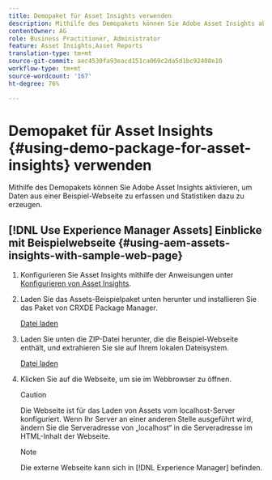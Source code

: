```yaml
---
title: Demopaket für Asset Insights verwenden
description: Mithilfe des Demopakets können Sie Adobe Asset Insights aktivieren, um Daten aus einer Webseite zu erfassen und daraus Statistiken zu erstellen.
contentOwner: AG
role: Business Practitioner, Administrator
feature: Asset Insights,Asset Reports
translation-type: tm+mt
source-git-commit: aec4530fa93eacd151ca069c2da5d1bc92408e10
workflow-type: tm+mt
source-wordcount: '167'
ht-degree: 76%

---
```



# Demopaket für Asset Insights {#using-demo-package-for-asset-insights} verwenden

Mithilfe des Demopakets können Sie Adobe Asset Insights aktivieren, um Daten aus einer Beispiel-Webseite zu erfassen und Statistiken dazu zu erzeugen.

## [!DNL Use Experience Manager Assets] Einblicke mit Beispielwebseite   {#using-aem-assets-insights-with-sample-web-page}

1. Konfigurieren Sie Asset Insights mithilfe der Anweisungen unter [Konfigurieren von Asset Insights](configure-asset-insights.md).
1. Laden Sie das Assets-Beispielpaket unten herunter und installieren Sie das Paket von CRXDE Package Manager.

   [Datei laden](assets/insightsdemo.zip)

1. Laden Sie unten die ZIP-Datei herunter, die die Beispiel-Webseite enthält, und extrahieren Sie sie auf Ihrem lokalen Dateisystem.

   [Datei laden](assets/demosite.zip)

1. Klicken Sie auf die Webseite, um sie im Webbrowser zu öffnen.

   >[!CAUTION]
   >
   >Die Webseite ist für das Laden von Assets vom localhost-Server konfiguriert. Wenn Ihr Server an einer anderen Stelle ausgeführt wird, ändern Sie die Serveradresse von „localhost“ in die Serveradresse im HTML-Inhalt der Webseite.

   >[!NOTE]
   >
   >Die externe Webseite kann sich in [!DNL Experience Manager] befinden.
